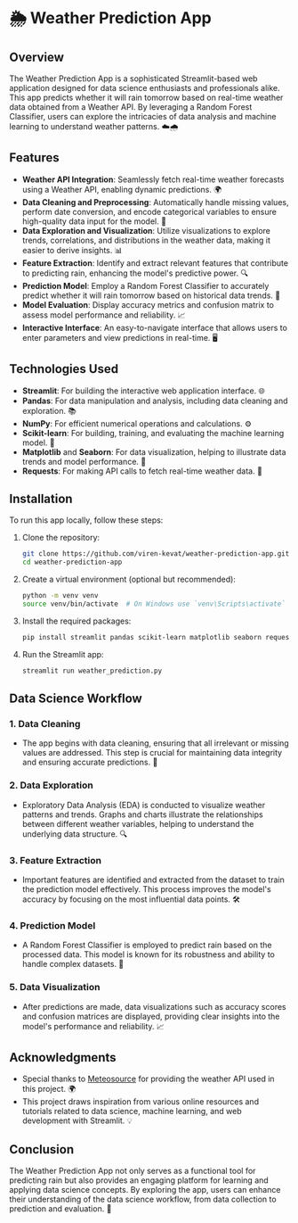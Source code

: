 # 🌦️ Weather Prediction App

## Overview

The Weather Prediction App is a sophisticated Streamlit-based web application designed for data science enthusiasts and professionals alike. This app predicts whether it will rain tomorrow based on real-time weather data obtained from a Weather API. By leveraging a Random Forest Classifier, users can explore the intricacies of data analysis and machine learning to understand weather patterns. ☁️🌧️

## Features

- **Weather API Integration**: Seamlessly fetch real-time weather forecasts using a Weather API, enabling dynamic predictions. 🌍
- **Data Cleaning and Preprocessing**: Automatically handle missing values, perform date conversion, and encode categorical variables to ensure high-quality data input for the model. 🔧
- **Data Exploration and Visualization**: Utilize visualizations to explore trends, correlations, and distributions in the weather data, making it easier to derive insights. 📊
- **Feature Extraction**: Identify and extract relevant features that contribute to predicting rain, enhancing the model's predictive power. 🔍
- **Prediction Model**: Employ a Random Forest Classifier to accurately predict whether it will rain tomorrow based on historical data trends. 🌳
- **Model Evaluation**: Display accuracy metrics and confusion matrix to assess model performance and reliability. 📈
- **Interactive Interface**: An easy-to-navigate interface that allows users to enter parameters and view predictions in real-time. 🖥️

## Technologies Used

- **Streamlit**: For building the interactive web application interface. 🌐
- **Pandas**: For data manipulation and analysis, including data cleaning and exploration. 📚
- **NumPy**: For efficient numerical operations and calculations. ⚙️
- **Scikit-learn**: For building, training, and evaluating the machine learning model. 🧠
- **Matplotlib** and **Seaborn**: For data visualization, helping to illustrate data trends and model performance. 🎨
- **Requests**: For making API calls to fetch real-time weather data. 📡

## Installation

To run this app locally, follow these steps:

1. Clone the repository:

   ```bash
   git clone https://github.com/viren-kevat/weather-prediction-app.git
   cd weather-prediction-app
   ```

2. Create a virtual environment (optional but recommended):

   ```bash
   python -m venv venv
   source venv/bin/activate  # On Windows use `venv\Scripts\activate`
   ```

3. Install the required packages:

   ```bash
   pip install streamlit pandas scikit-learn matplotlib seaborn requests
   ```

4. Run the Streamlit app:
   ```bash
   streamlit run weather_prediction.py
   ```

## Data Science Workflow

### 1. Data Cleaning

- The app begins with data cleaning, ensuring that all irrelevant or missing values are addressed. This step is crucial for maintaining data integrity and ensuring accurate predictions. 🧹

### 2. Data Exploration

- Exploratory Data Analysis (EDA) is conducted to visualize weather patterns and trends. Graphs and charts illustrate the relationships between different weather variables, helping to understand the underlying data structure. 🔍

### 3. Feature Extraction

- Important features are identified and extracted from the dataset to train the prediction model effectively. This process improves the model's accuracy by focusing on the most influential data points. 🛠️

### 4. Prediction Model

- A Random Forest Classifier is employed to predict rain based on the processed data. This model is known for its robustness and ability to handle complex datasets. 🌳

### 5. Data Visualization

- After predictions are made, data visualizations such as accuracy scores and confusion matrices are displayed, providing clear insights into the model's performance and reliability. 📈

## Acknowledgments

- Special thanks to [Meteosource](https://www.meteosource.com/) for providing the weather API used in this project. 🌍
- This project draws inspiration from various online resources and tutorials related to data science, machine learning, and web development with Streamlit. 💡

## Conclusion

The Weather Prediction App not only serves as a functional tool for predicting rain but also provides an engaging platform for learning and applying data science concepts. By exploring the app, users can enhance their understanding of the data science workflow, from data collection to prediction and evaluation. 🌟
